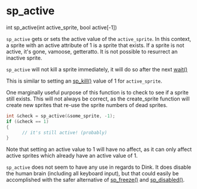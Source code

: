 # sp_active

<Prototype>int sp_active(int active_sprite, bool active[-1])</Prototype>

`sp_active` gets or sets the active value of the `active_sprite`.  In this context, a sprite with an active attribute of 1 is a sprite that exists.  If a sprite is not active, it's gone, vamoose, getteratto.  It is not possible to resurrect an inactive sprite.<br>

`sp_active` will not kill a sprite immediately, it will do so after the next [wait()](./wait.md)

This is similar to setting an [sp_kill()](./sp-kill.md) value of 1 for `active_sprite`. 


One marginally useful purpose of this function is to check to see if a sprite still exists.  This will not always be correct, as the create_sprite function will create new sprites that re-use the sprite numbers of dead sprites.

```c
int &check = sp_active(&some_sprite, -1);
if (&check == 1)
{
      // it's still active! (probably)
}

```


Note that setting an active value to 1 will have no affect, as it can only affect active sprites which already have an active value of 1.

`sp_active` does not seem to have any use in regards to Dink.  It does disable the human brain (including all keyboard input), but that could easily be accomplished with the safer alternative of [sp_freeze()](./sp-freeze.md) and [sp_disabled()](./sp-disabled.md).

